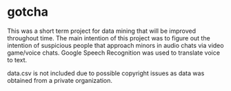 # gotcha
This was a short term project for data mining that will be improved throughout time. 
The main intention of this project was to figure out the intention of suspicious people that approach minors in audio chats via video game/voice chats. Google Speech Recognition was used to translate voice to text.

data.csv is not included due to possible copyright issues as data was obtained from a private organization.
